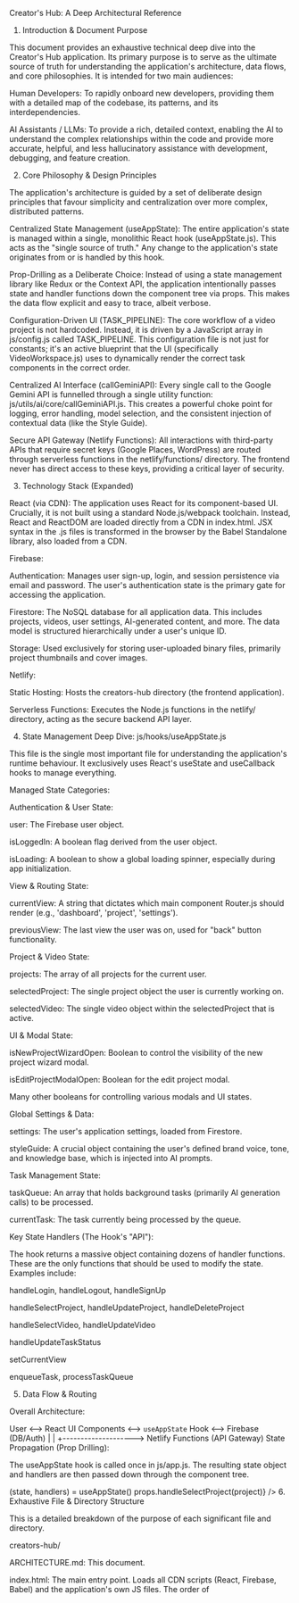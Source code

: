 Creator's Hub: A Deep Architectural Reference
1. Introduction & Document Purpose

This document provides an exhaustive technical deep dive into the Creator's Hub application. Its primary purpose is to serve as the ultimate source of truth for understanding the application's architecture, data flows, and core philosophies. It is intended for two main audiences:

Human Developers: To rapidly onboard new developers, providing them with a detailed map of the codebase, its patterns, and its interdependencies.

AI Assistants / LLMs: To provide a rich, detailed context, enabling the AI to understand the complex relationships within the code and provide more accurate, helpful, and less hallucinatory assistance with development, debugging, and feature creation.

2. Core Philosophy & Design Principles

The application's architecture is guided by a set of deliberate design principles that favour simplicity and centralization over more complex, distributed patterns.

Centralized State Management (useAppState): The entire application's state is managed within a single, monolithic React hook (useAppState.js). This acts as the "single source of truth." Any change to the application's state originates from or is handled by this hook.

Prop-Drilling as a Deliberate Choice: Instead of using a state management library like Redux or the Context API, the application intentionally passes state and handler functions down the component tree via props. This makes the data flow explicit and easy to trace, albeit verbose.

Configuration-Driven UI (TASK_PIPELINE): The core workflow of a video project is not hardcoded. Instead, it is driven by a JavaScript array in js/config.js called TASK_PIPELINE. This configuration file is not just for constants; it's an active blueprint that the UI (specifically VideoWorkspace.js) uses to dynamically render the correct task components in the correct order.

Centralized AI Interface (callGeminiAPI): Every single call to the Google Gemini API is funnelled through a single utility function: js/utils/ai/core/callGeminiAPI.js. This creates a powerful choke point for logging, error handling, model selection, and the consistent injection of contextual data (like the Style Guide).

Secure API Gateway (Netlify Functions): All interactions with third-party APIs that require secret keys (Google Places, WordPress) are routed through serverless functions in the netlify/functions/ directory. The frontend never has direct access to these keys, providing a critical layer of security.

3. Technology Stack (Expanded)

React (via CDN): The application uses React for its component-based UI. Crucially, it is not built using a standard Node.js/webpack toolchain. Instead, React and ReactDOM are loaded directly from a CDN in index.html. JSX syntax in the .js files is transformed in the browser by the Babel Standalone library, also loaded from a CDN.

Firebase:

Authentication: Manages user sign-up, login, and session persistence via email and password. The user's authentication state is the primary gate for accessing the application.

Firestore: The NoSQL database for all application data. This includes projects, videos, user settings, AI-generated content, and more. The data model is structured hierarchically under a user's unique ID.

Storage: Used exclusively for storing user-uploaded binary files, primarily project thumbnails and cover images.

Netlify:

Static Hosting: Hosts the creators-hub directory (the frontend application).

Serverless Functions: Executes the Node.js functions in the netlify/ directory, acting as the secure backend API layer.

4. State Management Deep Dive: js/hooks/useAppState.js

This file is the single most important file for understanding the application's runtime behaviour. It exclusively uses React's useState and useCallback hooks to manage everything.

Managed State Categories:

Authentication & User State:

user: The Firebase user object.

isLoggedIn: A boolean flag derived from the user object.

isLoading: A boolean to show a global loading spinner, especially during app initialization.

View & Routing State:

currentView: A string that dictates which main component Router.js should render (e.g., 'dashboard', 'project', 'settings').

previousView: The last view the user was on, used for "back" button functionality.

Project & Video State:

projects: The array of all projects for the current user.

selectedProject: The single project object the user is currently working on.

selectedVideo: The single video object within the selectedProject that is active.

UI & Modal State:

isNewProjectWizardOpen: Boolean to control the visibility of the new project wizard modal.

isEditProjectModalOpen: Boolean for the edit project modal.

Many other booleans for controlling various modals and UI states.

Global Settings & Data:

settings: The user's application settings, loaded from Firestore.

styleGuide: A crucial object containing the user's defined brand voice, tone, and knowledge base, which is injected into AI prompts.

Task Management State:

taskQueue: An array that holds background tasks (primarily AI generation calls) to be processed.

currentTask: The task currently being processed by the queue.

Key State Handlers (The Hook's "API"):

The hook returns a massive object containing dozens of handler functions. These are the only functions that should be used to modify the state. Examples include:

handleLogin, handleLogout, handleSignUp

handleSelectProject, handleUpdateProject, handleDeleteProject

handleSelectVideo, handleUpdateVideo

handleUpdateTaskStatus

setCurrentView

enqueueTask, processTaskQueue

5. Data Flow & Routing

Overall Architecture:

   User   <-->   React UI Components   <-->   `useAppState` Hook   <-->   Firebase (DB/Auth)
                                                   |
                                                   |
                                                   +-------------------->   Netlify Functions (API Gateway)
State Propagation (Prop Drilling):

The useAppState hook is called once in js/app.js. The resulting state object and handlers are then passed down through the component tree.

<App>
  (state, handlers) = useAppState()
  <Router currentView={state.currentView} ...props={state, handlers} />
    <Dashboard projects={props.projects} handleSelectProject={props.handleSelectProject} />
      <ProjectCard project={project} onClick={() => props.handleSelectProject(project)} />
6. Exhaustive File & Directory Structure

This is a detailed breakdown of the purpose of each significant file and directory.

creators-hub/

ARCHITECTURE.md: This document.

index.html: The main entry point. Loads all CDN scripts (React, Firebase, Babel) and the application's own JS files. The order of <script> tags is critical.

style.css: Global CSS, base styles, and overrides for styles not easily handled by Tailwind CSS.

service-worker.js: Implements PWA offline capabilities.

manifest.json: PWA metadata.

js/

app.js: The root React component. Initializes useAppState and passes props to the Router. Renders global elements like modals.

auth.js: Contains all direct calls to Firebase Authentication (signInWithEmailAndPassword, etc.).

config.js: CRITICAL FILE. Contains Firebase config and the TASK_PIPELINE array that defines the video workflow.

components/

Dashboard.js: Main view showing the list of user projects.

ProjectView.js: The main workspace for a single project. A container for VideoList, VideoWorkspace, and VideoDetailsSidebar.

VideoWorkspace.js: KEY COMPONENT. Dynamically renders the current task's component based on the TASK_PIPELINE.

Router.js: Simple conditional router that renders a component based on the currentView string.

NewProjectWizard.js: The multi-step modal for creating new projects.

ProjectView/

VideoList.js: The sidebar listing videos in the current project.

tasks/: Contains a component for each task defined in TASK_PIPELINE (e.g., TitleTask.js, scriptingTask.js).

auth/

LoginScreen.js: The login and registration form component.

ui/

LoadingSpinner.js: A reusable loading spinner.

Accordion.js: A reusable accordion component.

hooks/

useAppState.js: The monolithic global state management hook. The heart of the app.

useDebounce.js: A utility hook to debounce user input.

utils/

ai/

core/

callGeminiAPI.js: The single, centralized function for all Gemini API calls.

getStyleGuidePrompt.js: Utility to get the user's style guide to prepend to prompts.

blog/, planning/, shorts/, style/: Directories containing specific AI prompt-building functions. Each function gathers context, constructs a detailed prompt, and then calls callGeminiAPI.js.

googleMapsLoader.js: Handles loading the Google Maps script.

imageUploadUtils.js: Utilities for uploading images to Firebase Storage.

wordpressUtils.js: Client-side functions for interacting with the WordPress serverless functions.

netlify/

functions/

fetch-image.js, fetch-place-details.js, etc.: Individual Node.js serverless functions that act as a secure proxy to external APIs. They receive requests from the frontend, securely attach API keys, call the external service, and return the response.

7. The TASK_PIPELINE: The Application's Engine

The TASK_PIPELINE constant in js/config.js is arguably the most unique architectural feature of this app. It is an array of objects, where each object represents a step in the video production workflow.

Example TASK_PIPELINE entry:

JavaScript

{
  id: 'title',
  title: 'Video Title',
  component: 'TitleTask', // The name of the React component in the tasks/ directory
  description: 'Generate and refine the video title.',
  // ... other metadata
}
The ProjectView/VideoWorkspace.js component receives the selectedVideo object. It finds the current incomplete task for that video by checking the video.tasks object against the TASK_PIPELINE. It then dynamically renders the corresponding component specified in the component property. This makes the workflow incredibly flexible and easy to modify without changing core application logic.

8. AI Integration: The Funnel Pattern

The AI strategy is built around a "funnel" pattern to ensure consistency, maintainability, and control.

UI Interaction: A user clicks a button (e.g., "Generate Script").

Prompt Builder Function: The component's event handler calls a specific "prompt builder" function (e.g., generateFinalScriptAI from js/utils/ai/planning/).

Context Gathering: This function gathers all necessary context: the project details, selected video concept, user's writing style from getStyleGuidePrompt.js, and any specific user input.

Prompt Construction: It assembles these pieces into a detailed, structured prompt for the Gemini API.

The Funnel: The prompt builder function does not call the API directly. Instead, it calls the central callGeminiAPI.js function, passing the constructed prompt.

Centralized API Call: callGeminiAPI.js handles the actual fetch request, adds the API key (from the user's settings), specifies the model, and manages the response and any potential errors.

Data Return: The result is passed back up the chain to the UI for display.

This pattern ensures that every single AI call can be easily logged, and changes to the API model or error handling logic only need to be made in one place.
